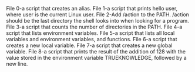 File 0-a script that creates an alias.
File 1-a script that prints hello user, where user is the current Linux user.
File 2-Add /action to the PATH. /action should be the last directory the shell looks into when looking for a program.
File 3-a script that counts the number of directories in the PATH.
File 4-a script that lists environment variables.
File 5-a script that lists all local variables and environment variables, and functions.
File 6-a script that creates a new local variable.
File 7-a script that creates a new global variable.
File 8-a script that prints the result of the addition of 128 with the value stored in the environment variable TRUEKNOWLEDGE, followed by a new line.


